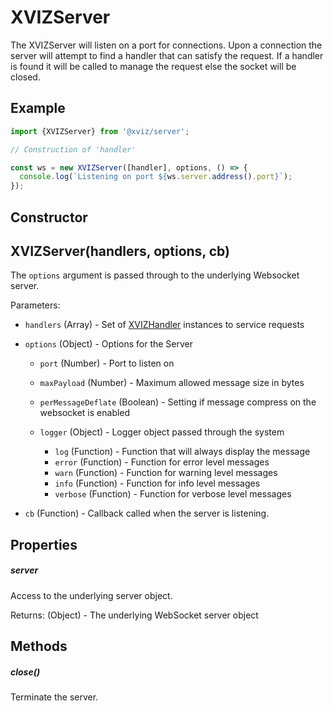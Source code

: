 # XVIZServer

The XVIZServer will listen on a port for connections. Upon a connection the server will attempt to
find a handler that can satisfy the request. If a handler is found it will be called to manage the
request else the socket will be closed.

## Example

```js
import {XVIZServer} from '@xviz/server';

// Construction of 'handler'

const ws = new XVIZServer([handler], options, () => {
  console.log(`Listening on port ${ws.server.address().port}`);
});
```

## Constructor

## XVIZServer(handlers, options, cb)

The `options` argument is passed through to the underlying Websocket server.

Parameters:

- `handlers` (Array) - Set of [XVIZHandler](/docs/api-reference/server/overview-handler.md)
  instances to service requests
- `options` (Object) - Options for the Server

  - `port` (Number) - Port to listen on
  - `maxPayload` (Number) - Maximum allowed message size in bytes
  - `perMessageDeflate` (Boolean) - Setting if message compress on the websocket is enabled
  - `logger` (Object) - Logger object passed through the system

    - `log` (Function) - Function that will always display the message
    - `error` (Function) - Function for error level messages
    - `warn` (Function) - Function for warning level messages
    - `info` (Function) - Function for info level messages
    - `verbose` (Function) - Function for verbose level messages

- `cb` (Function) - Callback called when the server is listening.

## Properties

##### server

Access to the underlying server object.

Returns: (Object) - The underlying WebSocket server object

## Methods

##### close()

Terminate the server.
